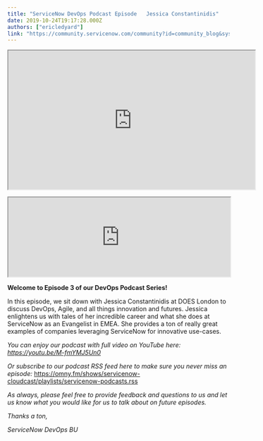 ```yaml
---
title: "ServiceNow DevOps Podcast Episode   Jessica Constantinidis"
date: 2019-10-24T19:17:28.000Z
authors: ["ericledyard"]
link: "https://community.servicenow.com/community?id=community_blog&sys_id=bb509fbbdbacc450190dfb2439961933"
---
```

<p><iframe src="https://www.youtube.com/embed/M-fmYMJ5Un0" width="560" height="315"></iframe></p>
<p><iframe title="DevOps: Episode 3 – Jessica Constantinidis – DOES 2019 London" src="https://omny.fm/shows/servicenow-cloudcast/devops-episode-3-jessica-constantinidis-does-2019/embed?style&#61;artwork" width="100%" height="180"></iframe></p>
<p><strong>Welcome to Episode 3 of our DevOps Podcast Series!</strong></p>
<p>In this episode, we sit down with Jessica Constantinidis at DOES London to discuss DevOps, Agile, and all things innovation and futures. Jessica enlightens us with tales of her incredible career and what she does at ServiceNow as an Evangelist in EMEA. She provides a ton of really great examples of companies leveraging ServiceNow for innovative use-cases.</p>
<p><em>You can enjoy our podcast with full video on YouTube here: <a href="https://youtu.be/M-fmYMJ5Un0" rel="nofollow">https://youtu.be/M-fmYMJ5Un0</a> </em></p>
<p><em>Or subscribe to our podcast RSS feed here to make sure you never miss an episode: </em><a href="https://omny.fm/shows/servicenow-cloudcast/playlists/servicenow-podcasts.rss" rel="nofollow">https://omny.fm/shows/servicenow-cloudcast/playlists/servicenow-podcasts.rss </a></p>
<p><em>As always, please feel free to provide feedback and questions to us and let us know what you would like for us to talk about on future episodes. </em></p>
<p><em>Thanks a ton,</em></p>
<p><em>ServiceNow DevOps BU</em></p>